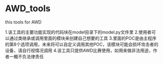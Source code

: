 # AWD_tools
this tools for AWD

1.该工具的主要功能实现的代码块在model目录下的model.py文件里
2.使用者可以通过类继承或调用里面的模块来创建自己想要的工具
3.里面的POC是由主程序的第8个选项调用，未来将可以自定义调用其他POC，该模块可能会损坏攻击者的设备，请自行视情况调用
4.该工具只提供AWD比赛使用，如用来做非法用途，作者一概不负法律责任
